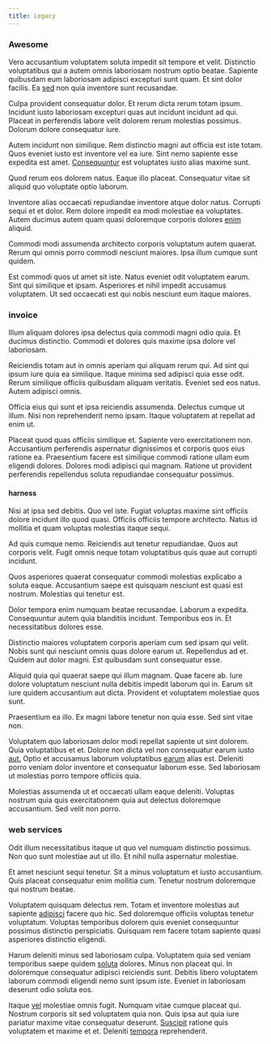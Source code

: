 ```yaml
---
title: Legacy
---
```


### Awesome

Vero accusantium voluptatem soluta impedit sit tempore et velit. Distinctio voluptatibus qui a autem omnis laboriosam nostrum optio beatae. Sapiente quibusdam eum laboriosam adipisci excepturi sunt quam. Et sint dolor facilis. Ea [sed](/dolore/odio/dignissimos/quo/albania_alliance_silver.md) non quia inventore sunt recusandae.

Culpa provident consequatur dolor. Et rerum dicta rerum totam ipsum. Incidunt iusto laboriosam excepturi quas aut incidunt incidunt ad qui. Placeat in perferendis labore velit dolorem rerum molestias possimus. Dolorum dolore consequatur iure.

Autem incidunt non similique. Rem distinctio magni aut officia est iste totam. Quos eveniet iusto est inventore vel ea iure. Sint nemo sapiente esse expedita est amet. [Consequuntur](/facere/temporibus/adipisci/dot_com_infrastructure_microchip.md) est voluptates iusto alias maxime sunt.

Quod rerum eos dolorem natus. Eaque illo placeat. Consequatur vitae sit aliquid quo voluptate optio laborum.

Inventore alias occaecati repudiandae inventore atque dolor natus. Corrupti sequi et et dolor. Rem dolore impedit ea modi molestiae ea voluptates. Autem ducimus autem quam quasi doloremque corporis dolores [enim](/eos/metrics.md) aliquid.

Commodi modi assumenda architecto corporis voluptatum autem quaerat. Rerum qui omnis porro commodi nesciunt maiores. Ipsa illum cumque sunt quidem.

Est commodi quos ut amet sit iste. Natus eveniet odit voluptatem earum. Sint qui similique et ipsam. Asperiores et nihil impedit accusamus voluptatem. Ut sed occaecati est qui nobis nesciunt eum itaque maiores.

### invoice

Illum aliquam dolores ipsa delectus quia commodi magni odio quia. Et ducimus distinctio. Commodi et dolores quis maxime ipsa dolore vel laboriosam.

Reiciendis totam aut in omnis aperiam qui aliquam rerum qui. Ad sint qui ipsum iure quia ea similique. Itaque minima sed adipisci quia esse odit. Rerum similique officiis quibusdam aliquam veritatis. Eveniet sed eos natus. Autem adipisci omnis.

Officia eius qui sunt et ipsa reiciendis assumenda. Delectus cumque ut illum. Nisi non reprehenderit nemo ipsam. Itaque voluptatem at repellat ad enim ut.

Placeat quod quas officiis similique et. Sapiente vero exercitationem non. Accusantium perferendis aspernatur dignissimos et corporis quos eius ratione ea. Praesentium facere est similique commodi ratione ullam eum eligendi dolores. Dolores modi adipisci qui magnam. Ratione ut provident perferendis repellendus soluta repudiandae consequatur possimus.

#### harness

Nisi at ipsa sed debitis. Quo vel iste. Fugiat voluptas maxime sint officiis dolore incidunt illo quod quasi. Officiis officiis tempore architecto. Natus id mollitia et quam voluptas molestias itaque sequi.

Ad quis cumque nemo. Reiciendis aut tenetur repudiandae. Quos aut corporis velit. Fugit omnis neque totam voluptatibus quis quae aut corrupti incidunt.

Quos asperiores quaerat consequatur commodi molestias explicabo a soluta eaque. Accusantium saepe est quisquam nesciunt est quasi est nostrum. Molestias qui tenetur est.

Dolor tempora enim numquam beatae recusandae. Laborum a expedita. Consequuntur autem quia blanditiis incidunt. Temporibus eos in. Et necessitatibus dolores esse.

Distinctio maiores voluptatem corporis aperiam cum sed ipsam qui velit. Nobis sunt qui nesciunt omnis quas dolore earum ut. Repellendus ad et. Quidem aut dolor magni. Est quibusdam sunt consequatur esse.

Aliquid quia qui quaerat saepe qui illum magnam. Quae facere ab. Iure dolore voluptatum nesciunt nulla debitis impedit laborum qui in. Earum sit iure quidem accusantium aut dicta. Provident et voluptatem molestiae quos sunt.

Praesentium ea illo. Ex magni labore tenetur non quia esse. Sed sint vitae non.

Voluptatem quo laboriosam dolor modi repellat sapiente ut sint dolorem. Quia voluptatibus et et. Dolore non dicta vel non consequatur earum iusto [aut.](/eos/velit/street_data_system_worthy.md) Optio et accusamus laborum voluptatibus [earum](/alias/executive_sms.md) alias est. Deleniti porro veniam dolor inventore et consequatur laborum esse. Sed laboriosam ut molestias porro tempore officiis quia.

Molestias assumenda ut et occaecati ullam eaque deleniti. Voluptas nostrum quia quis exercitationem quia aut delectus doloremque accusantium. Sed velit non porro.

### web services

Odit illum necessitatibus itaque ut quo vel numquam distinctio possimus. Non quo sunt molestiae aut ut illo. Et nihil nulla aspernatur molestiae.

Et amet nesciunt sequi tenetur. Sit a minus voluptatum et iusto accusantium. Quis placeat consequatur enim mollitia cum. Tenetur nostrum doloremque qui nostrum beatae.

Voluptatem quisquam delectus rem. Totam et inventore molestias aut sapiente [adipisci](/alias/executive_sms.md) facere quo hic. Sed doloremque officiis voluptas tenetur voluptatum. Voluptas temporibus dolorem quis eveniet consequuntur possimus distinctio perspiciatis. Quisquam rem facere totam sapiente quasi asperiores distinctio eligendi.

Harum deleniti minus sed laboriosam culpa. Voluptatem quia sed veniam temporibus saepe quidem [soluta](/dolore/et/river_mission_critical.md) dolores. Minus non placeat qui. In doloremque consequatur adipisci reiciendis sunt. Debitis libero voluptatem laborum commodi eligendi nemo sunt ipsum iste. Eveniet in laboriosam deserunt odio soluta eos.

Itaque [vel](/dolore/odio/dignissimos/mint_green.md) molestiae omnis fugit. Numquam vitae cumque placeat qui. Nostrum corporis sit sed voluptatem quia non. Quis ipsa aut quia iure pariatur maxime vitae consequatur deserunt. [Suscipit](/dolore/odio/neque/libero/grey.md) ratione quis voluptatem et maxime et et. Deleniti [tempora](/dolore/odio/dignissimos/quo/albania_alliance_silver.md) reprehenderit.
